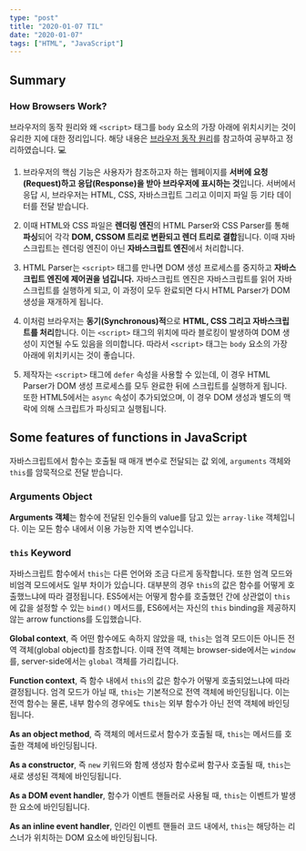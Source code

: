 ```yaml
---
type: "post"
title: "2020-01-07 TIL"
date: "2020-01-07"
tags: ["HTML", "JavaScript"]
---
```


## Summary

### How Browsers Work?

브라우저의 동작 원리와 왜 `<script>` 태그를 `body` 요소의 가장 아래에 위치시키는 것이 유리한 지에 대한 정리입니다. 해당 내용은 [브라우저 동작 원리](https://poiemaweb.com/js-browser)를 참고하여 공부하고 정리하였습니다. 💻

1. 브라우저의 핵심 기능은 사용자가 참조하고자 하는 웹페이지를 **서버에 요청(Request)하고 응답(Response)을 받아 브라우저에 표시하는 것**입니다. 서버에서 응답 시, 브라우저는 HTML, CSS, 자바스크립트 그리고 이미지 파일 등 기타 데이터를 전달 받습니다.

2. 이때 HTML와 CSS 파일은 **렌더링 엔진**의 HTML Parser와 CSS Parser를 통해 **파싱**되어 각각 **DOM, CSSOM 트리로 변환되고 렌더 트리로 결합**됩니다. 이때 자바스크립트는 렌더링 엔진이 아닌 **자바스크립트 엔진**에서 처리합니다.

3. HTML Parser는 `<script>` 태그를 만나면 DOM 생성 프로세스를 중지하고 **자바스크립트 엔진에 제어권을 넘깁니다.** 자바스크립트 엔진은 자바스크립트를 읽어 자바스크립트를 실행하게 되고, 이 과정이 모두 완료되면 다시 HTML Parser가 DOM 생성을 재개하게 됩니다.

4. 이처럼 브라우저는 **동기(Synchronous)적**으로 **HTML, CSS 그리고 자바스크립트를 처리**합니다. 이는 `<script>` 태그의 위치에 따라 블로킹이 발생하여 DOM 생성이 지연될 수도 있음을 의미합니다. 따라서 `<script>` 태그는 `body` 요소의 가장 아래에 위치키시는 것이 좋습니다.

5. 제작자는 `<script>` 태그에 `defer` 속성을 사용할 수 있는데, 이 경우 HTML Parser가 DOM 생성 프로세스를 모두 완료한 뒤에 스크립트를 실행하게 됩니다. 또한 HTML5에서는 `async` 속성이 추가되었으며, 이 경우 DOM 생성과 별도의 맥락에 의해 스크립트가 파싱되고 실행됩니다.

## Some features of functions in JavaScript

자바스크립트에서 함수는 호출될 때 매개 변수로 전달되는 값 외에, `arguments` 객체와 `this`를 암묵적으로 전달 받습니다.

### Arguments Object

**Arguments 객체**는 함수에 전달된 인수들의 value를 담고 있는 `array-like` 객체입니다. 이는 모든 함수 내에서 이용 가능한 지역 변수입니다.

### `this` Keyword

자바스크립트 함수에서 `this`는 다른 언어와 조금 다르게 동작합니다. 또한 엄격 모드와 비엄격 모드에서도 일부 차이가 있습니다. 대부분의 경우 `this`의 값은 함수를 어떻게 호출했느냐에 따라 결정됩니다. ES5에서는 어떻게 함수를 호출했던 간에 상관없이 `this`에 값을 설정할 수 있는 `bind()` 메서드를, ES6에서는 자신의 `this` binding을 제공하지 않는 arrow functions를 도입했습니다.

**Global context**, 즉 어떤 함수에도 속하지 않았을 때, `this`는 엄격 모드이든 아니든 전역 객체(global object)를 참조합니다. 이때 전역 객체는 browser-side에서는 `window`를, server-side에서는 `global` 객체를 가리킵니다.

**Function context**, 즉 함수 내에서 `this`의 값은 함수가 어떻게 호출되었느냐에 따라 결정됩니다. 엄격 모드가 아닐 때, `this`는 기본적으로 전역 객체에 바인딩됩니다. 이는 전역 함수는 물론, 내부 함수의 경우에도 `this`는 외부 함수가 아닌 전역 객체에 바인딩됩니다.

**As an object method**, 즉 객체의 메서드로서 함수가 호출될 때, `this`는 메서드를 호출한 객체에 바인딩됩니다.

**As a constructor**, 즉 `new` 키워드와 함께 생성자 함수로써 함구사 호출될 때, `this`는 새로 생성된 객체에 바인딩됩니다.

**As a DOM event handler**, 함수가 이벤트 핸들러로 사용될 때, `this`는 이벤트가 발생한 요소에 바인딩됩니다.

**As an inline event handler**, 인라인 이벤트 핸들러 코드 내에서, `this`는 해당하는 리스너가 위치하는 DOM 요소에 바인딩됩니다.

